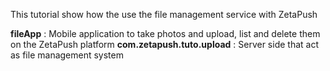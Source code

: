 This tutorial show how the use the file management service with ZetaPush

**fileApp** : Mobile application to take photos and upload, list and delete them on the ZetaPush platform
**com.zetapush.tuto.upload** : Server side that act as file management system

